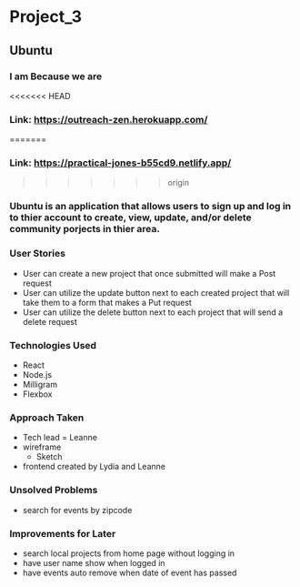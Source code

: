 # Project_3

## Ubuntu
### I am Because we are

<<<<<<< HEAD
### Link: https://outreach-zen.herokuapp.com/
=======
### Link: https://practical-jones-b55cd9.netlify.app/
>>>>>>> origin

### Ubuntu is an application that allows users to sign up and log in to thier account to create, view, update, and/or delete community porjects in thier area.

### User Stories 
- User can create a new project that once submitted will make a Post request 
- User can utilize the update button next to each created project that will take them to a form that makes a Put request
- User can utilize the delete button next to each project that will send a delete request 

### Technologies Used 
- React
- Node.js
- Milligram
- Flexbox

### Approach Taken
- Tech lead = Leanne
- wireframe 
    - Sketch
- frontend created by Lydia and Leanne

### Unsolved Problems
- search for events by zipcode 


### Improvements for Later
- search local projects from home page without logging in
- have user name show when logged in
- have events auto remove when date of event has passed
